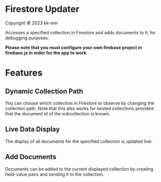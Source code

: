 # Firestore Updater
_Copyright © 2023 kk-min_

Accesses a specified collection in Firestore and adds documents to it; for debugging purposes.

**Please note that you must configure your own firebase project in firebase.js in order for the app to work.**

# Features

## Dynamic Collection Path

You can choose which collection in Firestore to observe by changing the collection path. Note that this also works for nested collections provided that the document id of the subcollection is known.

## Live Data Display

The display of all documents for the specified collection is updated live.

## Add Documents

Documents can be added to the current displayed collection by creating field-value pairs and sending it to the collection.


